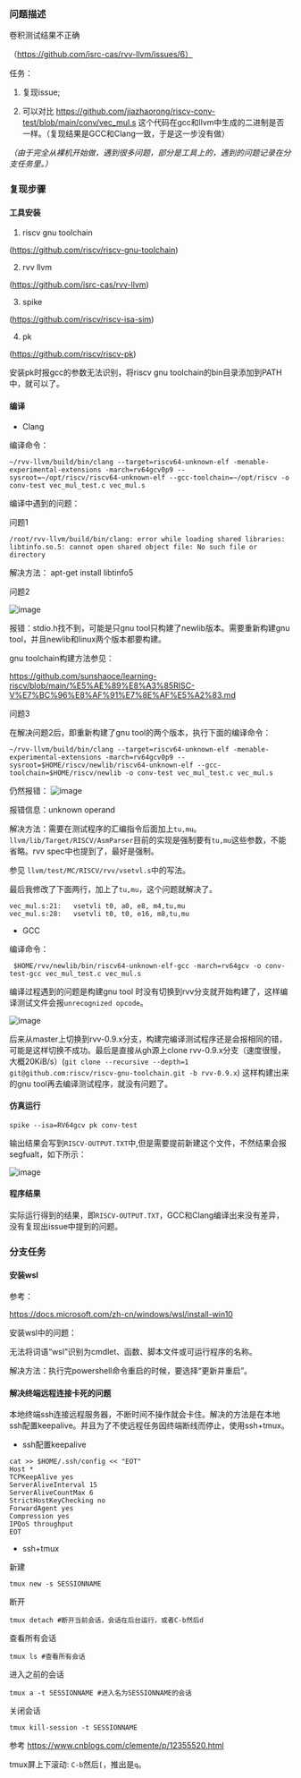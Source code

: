 ### 问题描述

卷积测试结果不正确

（https://github.com/isrc-cas/rvv-llvm/issues/6）

任务：

1. 复现issue;

2. 可以对比 https://github.com/jiazhaorong/riscv-conv-test/blob/main/conv/vec_mul.s 这个代码在gcc和llvm中生成的二进制是否一样。（复现结果是GCC和Clang一致，于是这一步没有做）

*（由于完全从裸机开始做，遇到很多问题，部分是工具上的，遇到的问题记录在分支任务里。）*

### 复现步骤

#### 工具安装

1. riscv gnu toolchain

 (https://github.com/riscv/riscv-gnu-toolchain)

2. rvv llvm

(https://github.com/isrc-cas/rvv-llvm)

3. spike

(https://github.com/riscv/riscv-isa-sim)

4. pk

(https://github.com/riscv/riscv-pk)

安装pk时报gcc的参数无法识别，将riscv gnu toolchain的bin目录添加到PATH中，就可以了。

#### 编译

- Clang

编译命令：

```shell
~/rvv-llvm/build/bin/clang --target=riscv64-unknown-elf -menable-experimental-extensions -march=rv64gcv0p9 --sysroot=~/opt/riscv/riscv64-unknown-elf --gcc-toolchain=~/opt/riscv -o conv-test vec_mul_test.c vec_mul.s
```

编译中遇到的问题：

问题1

```shell
/root/rvv-llvm/build/bin/clang: error while loading shared libraries: libtinfo.so.5: cannot open shared object file: No such file or directory
```

解决方法： apt-get install libtinfo5

问题2

![image](EE8961EB9AA14ADB8AD81EE8057E6FF6)

报错：stdio.h找不到，可能是只gnu tool只构建了newlib版本。需要重新构建gnu tool，并且newlib和linux两个版本都要构建。

gnu toolchain构建方法参见：

https://github.com/sunshaoce/learning-riscv/blob/main/%E5%AE%89%E8%A3%85RISC-V%E7%BC%96%E8%AF%91%E7%8E%AF%E5%A2%83.md

问题3

在解决问题2后，即重新构建了gnu tool的两个版本，执行下面的编译命令：

```shell
~/rvv-llvm/build/bin/clang --target=riscv64-unknown-elf -menable-experimental-extensions -march=rv64gcv0p9 --sysroot=$HOME/riscv/newlib/riscv64-unknown-elf --gcc-toolchain=$HOME/riscv/newlib -o conv-test vec_mul_test.c vec_mul.s
```

仍然报错：
![image](0D09D71CFB844BA493F1C4CD71286D9C)

报错信息：unknown operand

解决方法：需要在测试程序的汇编指令后面加上`tu,mu`。`llvm/lib/Target/RISCV/AsmParser`目前的实现是强制要有`tu,mu`这些参数，不能省略。rvv spec中也提到了，最好是强制。

参见 `llvm/test/MC/RISCV/rvv/vsetvl.s`中的写法。

最后我修改了下面两行，加上了`tu,mu`，这个问题就解决了。
```shell
vec_mul.s:21:   vsetvli t0, a0, e8, m4,tu,mu
vec_mul.s:28:   vsetvli t0, t0, e16, m8,tu,mu
```

- GCC


编译命令：
```shell
 $HOME/rvv/newlib/bin/riscv64-unknown-elf-gcc -march=rv64gcv -o conv-test-gcc vec_mul_test.c vec_mul.s
```

编译过程遇到的问题是构建gnu tool 时没有切换到rvv分支就开始构建了，这样编译测试文件会报`unrecognized opcode`。

![image](A98D890F283D4536AC575C6CAD3ECAD8)

后来从master上切换到rvv-0.9.x分支，构建完编译测试程序还是会报相同的错，可能是这样切换不成功。最后是直接从gh源上clone rvv-0.9.x分支（速度很慢，大概20KiB/s）(`git clone --recursive --depth=1 git@github.com:riscv/riscv-gnu-toolchain.git -b rvv-0.9.x`) 这样构建出来的gnu tool再去编译测试程序，就没有问题了。

#### 仿真运行

```shell
spike --isa=RV64gcv pk conv-test 
```

输出结果会写到`RISCV-OUTPUT.TXT`中,但是需要提前新建这个文件，不然结果会报segfualt，如下所示：

![image](E6856CE9981149BFA5BC4F8C5431F741)

#### 程序结果

实际运行得到的结果，即`RISCV-OUTPUT.TXT`，GCC和Clang编译出来没有差异，没有复现出issue中提到的问题。


### 分支任务

#### 安装wsl

参考：

https://docs.microsoft.com/zh-cn/windows/wsl/install-win10 

安装wsl中的问题：

无法将词语“wsl”识别为cmdlet、函数、脚本文件或可运行程序的名称。

解决方法：执行完powershell命令重启的时候，要选择“更新并重启”。

#### 解决终端远程连接卡死的问题

本地终端ssh连接远程服务器，不断时间不操作就会卡住。解决的方法是在本地ssh配置keepalive。并且为了不使远程任务因终端断线而停止，使用ssh+tmux。

- ssh配置keepalive
```shell
cat >> $HOME/.ssh/config << "EOT"
Host *
TCPKeepAlive yes
ServerAliveInterval 15
ServerAliveCountMax 6
StrictHostKeyChecking no
ForwardAgent yes
Compression yes
IPQoS throughput
EOT
```

- ssh+tmux

新建
```shell
tmux new -s SESSIONNAME
```

断开
```shell
tmux detach #断开当前会话，会话在后台运行，或者C-b然后d
```
查看所有会话
```shell
tmux ls #查看所有会话
```

进入之前的会话
```shell
tmux a -t SESSIONNAME #进入名为SESSIONNAME的会话
```

关闭会话
```shell
tmux kill-session -t SESSIONNAME
```

参考 https://www.cnblogs.com/clemente/p/12355520.html

tmux屏上下滚动: `C-b`然后`[`，推出是`q`。